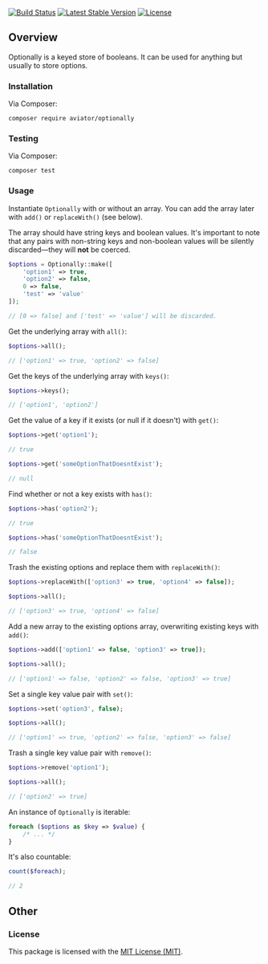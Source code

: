 [![Build Status](https://travis-ci.org/danielsdeboer/optionally.svg?branch=master)](https://travis-ci.org/danielsdeboer/optionally)
[![Latest Stable Version](https://poser.pugx.org/aviator/optionally/v/stable)](https://packagist.org/packages/aviator/optionally)
[![License](https://poser.pugx.org/aviator/optionally/license)](https://packagist.org/packages/aviator/optionally)

## Overview

Optionally is a keyed store of booleans. It can be used for anything but usually to store options.

### Installation

Via Composer:

```
composer require aviator/optionally
```

### Testing

Via Composer:

```
composer test
```

### Usage

Instantiate `Optionally` with or without an array. You can add the array later with `add()` or `replaceWith()` (see below).
 
The array should have string keys and boolean values. It's important to note that any pairs with non-string keys and non-boolean values will be silently discarded—they will __not__ be coerced.

```php
$options = Optionally::make([
    'option1' => true, 
    'option2' => false, 
    0 => false, 
    'test' => 'value'
]);

// [0 => false] and ['test' => 'value'] will be discarded.
```

Get the underlying array with `all()`:

```php
$options->all();

// ['option1' => true, 'option2' => false]
```

Get the keys of the underlying array with `keys()`:

```php
$options->keys();

// ['option1', 'option2']
```

Get the value of a key if it exists (or null if it doesn't) with `get()`:

```php
$options->get('option1');

// true

$options->get('someOptionThatDoesntExist');

// null
```

Find whether or not a key exists with `has()`:

```php
$options->has('option2');

// true

$options->has('someOptionThatDoesntExist');

// false
```

Trash the existing options and replace them with `replaceWith()`:

```php
$options->replaceWith(['option3' => true, 'option4' => false]);

$options->all();

// ['option3' => true, 'option4' => false]
```

Add a new array to the existing options array, overwriting existing keys with `add()`:

```php
$options->add(['option1' => false, 'option3' => true]);

$options->all();

// ['option1' => false, 'option2' => false, 'option3' => true]
```

Set a single key value pair with `set()`:

```php
$options->set('option3', false);

$options->all();

// ['option1' => true, 'option2' => false, 'option3' => false]
```

Trash a single key value pair with `remove()`:

```php
$options->remove('option1');

$options->all();

// ['option2' => true]
```

An instance of `Optionally` is iterable:

```php
foreach ($options as $key => $value) {
    /* ... */
}
```

It's also countable:

```php
count($foreach);

// 2
```

## Other

### License

This package is licensed with the [MIT License (MIT)](LICENSE).

